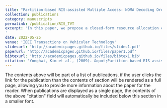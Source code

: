 ```yaml
---
title: "Partition-based RIS-assisted Multiple Access: NOMA Decoding Order Perspective"
collection: publications
category: manuscripts
permalink: /publication/RIS_TVT
excerpt: 'In this paper, we propose a closed-form resource allocation called partition-based multiple access (MA), which simultaneously utilizes both a reconfigurable intelligent surface (RIS) and non-orthogonal multiple access (NOMA) to reduce processing overhead and transmit power. The RIS can tune the mmWave signal and reduce the downlink transmit power, and NOMA achieves a relatively higher spectral efficiency than other MA methods. The integration of the RIS and NOMA, thus, can be a powerful solution. Previous studies have yet to obtain a closed-form solution for both the beam tuning settings and the decoding order in low complexity in the conventional RIS-NOMA. The proposed partition-based MA method, however, divides and arranges the array elements of the RIS to generate a fine beam for NOMA communications. We compare the transmit power reduction of the proposed method with the transmit power reduction of time-sharing and decode-and-forward relay. To confirm the feasibility of the integration, we also derive the criteria for MA mode selection.
'
date: 2022-05-25
venue: 'IEEE Transactions on Vehicular Technology'
slidesurl: 'http://academicpages.github.io/files/slides1.pdf'
paperurl: 'http://academicpages.github.io/files/paper1.pdf'
bibtexurl: 'http://academicpages.github.io/files/bibtex1.bib'
citation: 'Yonghwi, Kim et al., (2009). &quot;Partition-based RIS-assisted Multiple Access: NOMA Decoding Order Perspective.&quot; <i>IEEE Trans. Veh. Tech.</i>. 1(1).'
---
```

The contents above will be part of a list of publications, if the user clicks the link for the publication than the contents of section will be rendered as a full page, allowing you to provide more information about the paper for the reader. When publications are displayed as a single page, the contents of the above "citation" field will automatically be included below this section in a smaller font.
